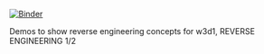 [![Binder](https://mybinder.org/badge_logo.svg)](https://mybinder.org/v2/gh/syreal17/pgss2020-corecs-rev1-demos/master)

Demos to show reverse engineering concepts for w3d1, REVERSE ENGINEERING 1/2
